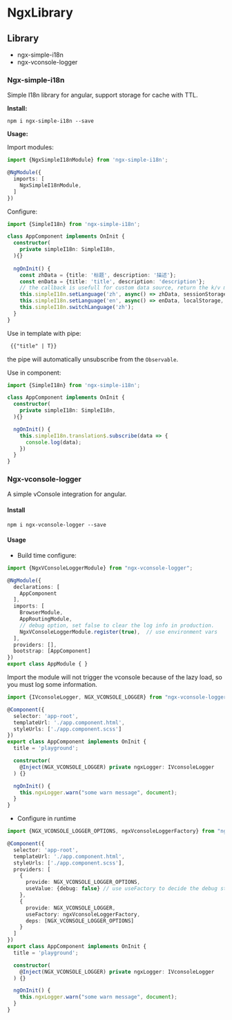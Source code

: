 # NgxLibrary


## Library

* ngx-simple-i18n
* ngx-vconsole-logger


### Ngx-simple-i18n

Simple I18n library for angular, support storage for cache with TTL.

**Install:**

```shell
npm i ngx-simple-i18n --save
```

**Usage:**

Import modules:

```ts
import {NgxSimpleI18nModule} from 'ngx-simple-i18n';

@NgModule({
  imports: [
    NgxSimpleI18nModule,
  ]
})
```

Configure:

```ts
import {SimpleI18n} from 'ngx-simple-i18n';

class AppComponent implements OnInit {
  constructor(
    private simpleI18n: SimpleI18n,
  ){}
  
  ngOnInit() {
    const zhData = {title: '标题', description: '描述'};
    const enData = {title: 'title', description: 'description'};
    // the callback is usefull for custom data source, return the k/v map object
    this.simpleI18n.setLanguage('zh', async() => zhData, sessionStorage, 60 * 1000);
    this.simpleI18n.setLanguage('en', async() => enData, localStorage, 60 * 1000);
    this.simpleI18n.switchLanguage('zh');
  }
}
```

Use in template with pipe:

```html
 {{"title" | T}}
```

the pipe will automatically unsubscribe from the `Observable`.

Use in component:

```ts
import {SimpleI18n} from 'ngx-simple-i18n';

class AppComponent implements OnInit {
  constructor(
    private simpleI18n: SimpleI18n,
  ){}

  ngOnInit() {
    this.simpleI18n.translation$.subscribe(data => {
      console.log(data);
    })
  }
}
```

### Ngx-vconsole-logger

A simple vConsole integration for angular. 


#### Install

```shell
npm i ngx-vconsole-logger --save
```

#### Usage

* Build time configure:

```ts
import {NgxVConsoleLoggerModule} from "ngx-vconsole-logger";

@NgModule({
  declarations: [
    AppComponent
  ],
  imports: [
    BrowserModule,
    AppRoutingModule,
    // debug option, set false to clear the log info in production.
    NgxVConsoleLoggerModule.register(true),  // use environment vars
  ],
  providers: [],
  bootstrap: [AppComponent]
})
export class AppModule { }
```

Import the module will not trigger the vconsole because of the lazy load,
so you must log some information.

```ts
import {IVconsoleLogger, NGX_VCONSOLE_LOGGER} from "ngx-vconsole-logger";

@Component({
  selector: 'app-root',
  templateUrl: './app.component.html',
  styleUrls: ['./app.component.scss']
})
export class AppComponent implements OnInit {
  title = 'playground';

  constructor(
    @Inject(NGX_VCONSOLE_LOGGER) private ngxLogger: IVconsoleLogger
  ) {}

  ngOnInit() {
    this.ngxLogger.warn("some warn message", document);
  }
}
```

* Configure in runtime

```ts
import {NGX_VCONSOLE_LOGGER_OPTIONS, ngxVconsoleLoggerFactory} from "ngx-vconsole-logger";

@Component({
  selector: 'app-root',
  templateUrl: './app.component.html',
  styleUrls: ['./app.component.scss'],
  providers: [
    {
      provide: NGX_VCONSOLE_LOGGER_OPTIONS,
      useValue: {debug: false} // use useFactory to decide the debug status in runtime
    },
    {
      provide: NGX_VCONSOLE_LOGGER,
      useFactory: ngxVconsoleLoggerFactory,
      deps: [NGX_VCONSOLE_LOGGER_OPTIONS]
    }
  ]
})
export class AppComponent implements OnInit {
  title = 'playground';

  constructor(
    @Inject(NGX_VCONSOLE_LOGGER) private ngxLogger: IVconsoleLogger
  ) {}

  ngOnInit() {
    this.ngxLogger.warn("some warn message", document);
  }
}
```



